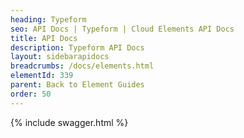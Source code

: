 ```yaml
---
heading: Typeform
seo: API Docs | Typeform | Cloud Elements API Docs
title: API Docs
description: Typeform API Docs
layout: sidebarapidocs
breadcrumbs: /docs/elements.html
elementId: 339
parent: Back to Element Guides
order: 50
---
```


{% include swagger.html %}
